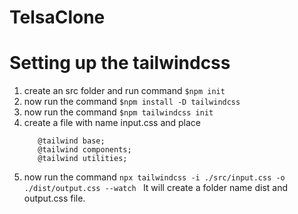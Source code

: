 # TelsaClone
# Setting up the tailwindcss
1. create an src folder and run command ``` $npm init ```
1. now run the command ```$npm install -D tailwindcss ```
1. now run the command ```$npm tailwindcss init```
1. create a file with name input.css and place
   ```
      @tailwind base;
      @tailwind components;
      @tailwind utilities;
   ```
1. now run the command ```npx tailwindcss -i ./src/input.css -o ./dist/output.css --watch ``` It will create a folder name dist and output.css file.
    
